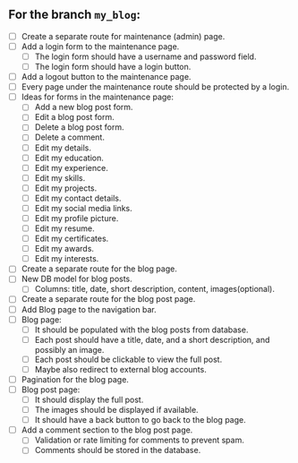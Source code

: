 ## For the branch `my_blog`:

- [ ] Create a separate route for maintenance (admin) page.
- [ ] Add a login form to the maintenance page.
  - [ ] The login form should have a username and password field.
  - [ ] The login form should have a login button.
- [ ] Add a logout button to the maintenance page.
- [ ] Every page under the maintenance route should be protected by a login.
- [ ] Ideas for forms in the maintenance page:
  - [ ] Add a new blog post form.
  - [ ] Edit a blog post form.
  - [ ] Delete a blog post form.
  - [ ] Delete a comment.
  - [ ] Edit my details.
  - [ ] Edit my education.
  - [ ] Edit my experience.
  - [ ] Edit my skills.
  - [ ] Edit my projects.
  - [ ] Edit my contact details.
  - [ ] Edit my social media links.
  - [ ] Edit my profile picture.
  - [ ] Edit my resume.
  - [ ] Edit my certificates.
  - [ ] Edit my awards.
  - [ ] Edit my interests.
- [ ] Create a separate route for the blog page.
- [ ] New DB model for blog posts.
  - [ ] Columns: title, date, short description, content, images(optional).
- [ ] Create a separate route for the blog post page.
- [ ] Add Blog page to the navigation bar.
- [ ] Blog page:
  - [ ] It should be populated with the blog posts from database.
  - [ ] Each post should have a title, date, and a short description, and possibly an image.
  - [ ] Each post should be clickable to view the full post.
  - [ ] Maybe also redirect to external blog accounts.
- [ ] Pagination for the blog page.
- [ ] Blog post page:
  - [ ] It should display the full post.
  - [ ] The images should be displayed if available.
  - [ ] It should have a back button to go back to the blog page.
- [ ] Add a comment section to the blog post page.
  - [ ] Validation or rate limiting for comments to prevent spam.
  - [ ] Comments should be stored in the database.
